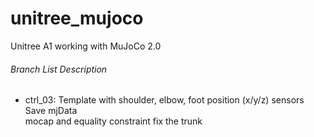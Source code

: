 # unitree_mujoco
Unitree A1 working with MuJoCo 2.0

###### Branch List Description
- ctrl_03: Template with shoulder, elbow, foot position (x/y/z) sensors<br/>
           Save mjData<br/>
           mocap and equality constraint fix the trunk
           
           
